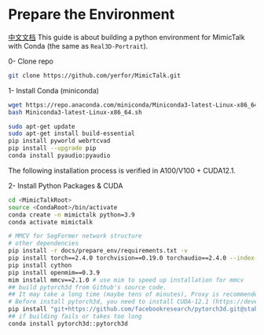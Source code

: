 # Prepare the Environment
[中文文档](./install_guide-zh.md)
This guide is about building a python environment for MimicTalk with Conda (the same as `Real3D-Portrait`).

0- Clone repo
```bash
git clone https://github.com/yerfor/MimicTalk.git
```

1- Install Conda (miniconda)
```bash
wget https://repo.anaconda.com/miniconda/Miniconda3-latest-Linux-x86_64.sh
bash Miniconda3-latest-Linux-x86_64.sh
```

```bash
sudo apt-get update
sudo apt-get install build-essential
pip install pyworld webrtcvad
pip install --upgrade pip
conda install pyaudio:pyaudio
```
 
The following installation process is verified in A100/V100 + CUDA12.1.

2- Install Python Packages & CUDA
```bash
cd <MimicTalkRoot>
source <CondaRoot>/bin/activate
conda create -n mimictalk python=3.9
conda activate mimictalk

# MMCV for SegFormer network structure
# other dependencies
pip install -r docs/prepare_env/requirements.txt -v
pip install torch==2.4.0 torchvision==0.19.0 torchaudio==2.4.0 --index-url https://download.pytorch.org/whl/cu121
pip install cython
pip install openmim==0.3.9
mim install mmcv==2.1.0 # use mim to speed up installation for mmcv
## build pytorch3d from Github's source code. 
## It may take a long time (maybe tens of minutes), Proxy is recommended if encountering the time-out problem
# Before install pytorch3d, you need to install CUDA-12.1 (https://developer.nvidia.com/cuda-toolkit-archive) and make sure /usr/local/cuda points to the `cuda-12.1` directory
pip install "git+https://github.com/facebookresearch/pytorch3d.git@stable"
## if building fails or takes too long
conda install pytorch3d::pytorch3d
```
